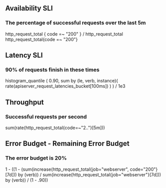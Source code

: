 ## Availability SLI
### The percentage of successful requests over the last 5m

http_request_total { code =~ "200" } / http_request_total
http_request_total{code =~ "200"}

## Latency SLI
### 90% of requests finish in these times

histogram_quantile (
  0.90,
  sum by (le, verb, instance)(
    rate(apiserver_request_latencies_bucket[100ms])
  )
) / 1e3

## Throughput
### Successful requests per second

sum(rate(http_request_total{code=~"2.."}[5m]))

## Error Budget - Remaining Error Budget
### The error budget is 20%

1 - ((1 - (sum(increase(http_request_total{job="webserver", code="200"}[7d])) by (verb)) /  sum(increase(http_request_total{job="webserver"}[7d])) by (verb)) / (1 - .90))